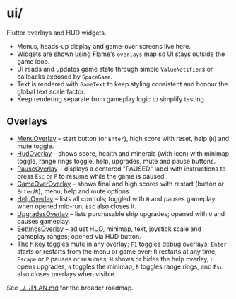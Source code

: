 # ui/

Flutter overlays and HUD widgets.

- Menus, heads-up display and game-over screens live here.
- Widgets are shown using Flame's `overlays` map so UI stays outside the
  game loop.
- UI reads and updates game state through simple `ValueNotifier`s or
  callbacks exposed by `SpaceGame`.
- Text is rendered with `GameText` to keep styling consistent and honour the
  global text scale factor.
- Keep rendering separate from gameplay logic to simplify testing.

## Overlays

- [MenuOverlay](menu_overlay.md) – start button (or `Enter`), high score with
  reset, help (`H`) and mute toggle.
- [HudOverlay](hud_overlay.md) – shows score, health and minerals (with icon)
    with minimap toggle, range rings toggle, help, upgrades, mute and pause
    buttons.
- [PauseOverlay](pause_overlay.md) – displays a centered "PAUSED" label with
  instructions to press `Esc` or `P` to resume while the game is paused.
- [GameOverOverlay](game_over_overlay.md) – shows final and high scores with
  restart (button or `Enter`/`R`), menu, help and mute options.
- [HelpOverlay](help_overlay.md) – lists all controls; toggled with `H` and
  pauses gameplay when opened mid-run; `Esc` also closes it.
- [UpgradesOverlay](upgrades_overlay.md) – lists purchasable ship upgrades;
  opened with `U` and pauses gameplay.
- [SettingsOverlay](settings_overlay.md) – adjust HUD, minimap, text, joystick
  scale and gameplay ranges; opened via HUD button.
- The `M` key toggles mute in any overlay; `F1` toggles debug overlays;
  `Enter` starts or restarts from the menu or game over; `R` restarts at any
  time; `Escape` or `P` pauses or resumes; `H` shows or hides the help overlay,
  `U` opens upgrades, `N` toggles the minimap, `B` toggles range rings, and
  `Esc` also closes overlays when visible.

See [../../PLAN.md](../../PLAN.md) for the broader roadmap.
